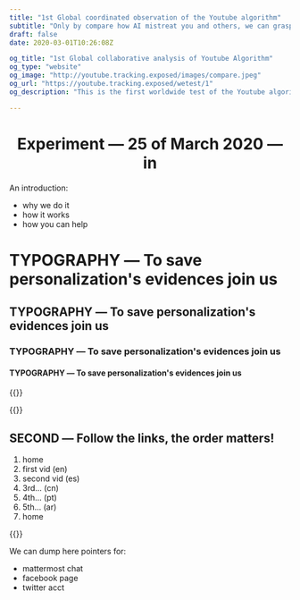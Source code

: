 ```yaml
---
title: "1st Global coordinated observation of the Youtube algorithm"
subtitle: "Only by compare how AI mistreat you and others, we can grasp how this is a collective issue"
draft: false
date: 2020-03-01T10:26:08Z

og_title: "1st Global collaborative analysis of Youtube Algorithm"
og_type: "website"
og_image: "http://youtube.tracking.exposed/images/compare.jpeg"
og_url: "https://youtube.tracking.exposed/wetest/1"
og_description: "This is the first worldwide test of the Youtube algorithm; on Sunday March 15th, with a browser extension, we'll see how YT personalizes the customer experience"

---
```


<script src="/js/collaborative-tests.js"></script>

<div class="container col-12 justify-content-center">
  <h1 style="text-align:center;">Experiment — 25 of March 2020 — in
    <span class="project-color"> <span id="demo"></span> </span>
   </h1>
</div>


An introduction:

- why we do it 
- how it works
- how you can help

# TYPOGRAPHY ― To save personalization's evidences join us 
## TYPOGRAPHY ― To save personalization's evidences join us 
### TYPOGRAPHY ― To save personalization's evidences join us 
#### TYPOGRAPHY ― To save personalization's evidences join us 



{{<yt-extension>}}

{{<colorblock text="LOOK THIS">}}

## SECOND ― Follow the links, the order matters!

1. home
2. first vid (en)
3. second vid (es)
4. 3rd... (cn)
5. 4th... (pt)
6. 5th... (ar)
7. home 


{{<colorblock >}}


We can dump here pointers for:

* mattermost chat
* facebook page
* twitter acct

<script>
  $(document).ready(function() {
    countdown(new Date("Mar 25, 2020 00:00:01"), "demo");
  });
</script>
